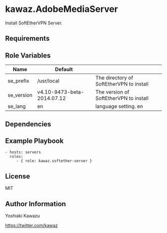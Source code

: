 kawaz.AdobeMediaServer
=========

Install SoftEtherVPN Server.


Requirements
------------


Role Variables
--------------

| Name       | Default                    |  |
|------------|----------------------------|--|
| se_prefix  | /usr/local                 | The directory of SoftEtherVPN to install |
| se_version | v4.10-9473-beta-2014.07.12 | The version of SoftEtherVPN to install   |
| se_lang    | en                         | language setting. en|en|cn               |


Dependencies
------------

  
Example Playbook
----------------

```yaml:
- hosts: servers
  roles:
     - { role: kawaz.softether-server }
```

License
-------

MIT

Author Information
------------------

Yoshiaki Kawazu

https://twitter.com/kawaz
